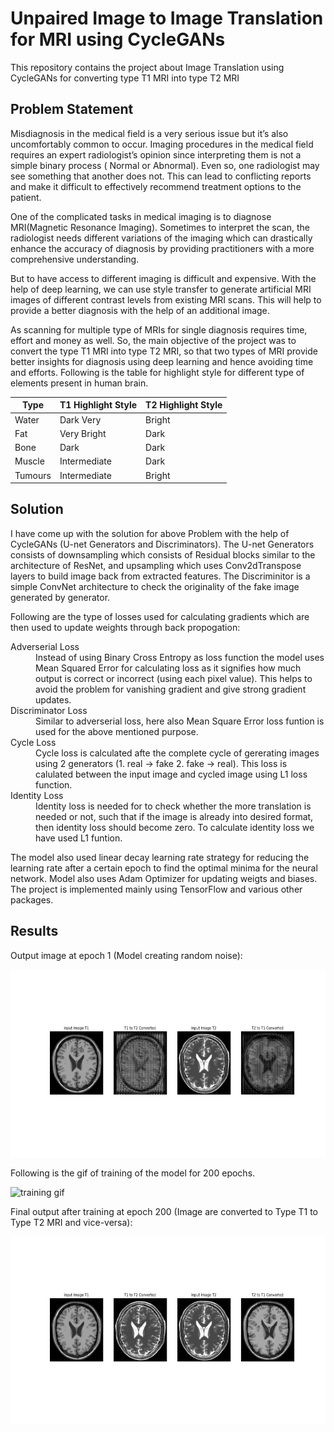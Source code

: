 # Unpaired Image to Image Translation for MRI using CycleGANs
 This repository contains the project about Image Translation using CycleGANs for converting type T1 MRI into type T2 MRI
 
## Problem Statement
 Misdiagnosis in the medical field is a very serious issue but it’s also uncomfortably common to occur. Imaging procedures in the medical field requires an expert radiologist’s opinion  since interpreting them is not a simple binary process ( Normal or Abnormal). Even so, one radiologist may see something that another does not. This can lead to conflicting reports and make it difficult to effectively recommend treatment options to the patient.

One of the complicated tasks in medical imaging is to diagnose MRI(Magnetic Resonance Imaging). Sometimes to interpret the scan, the radiologist needs different variations of the imaging which can drastically enhance the accuracy of diagnosis by providing practitioners with a more comprehensive understanding.

 
But to have access to different imaging is difficult and expensive. With the help of deep learning, we can use style transfer to generate artificial MRI images of different contrast levels from existing MRI scans. This will help to provide a better diagnosis with the help of an additional image.

As scanning for multiple type of MRIs for single diagnosis requires time, effort and money as well. So, the main objective of the project was to convert the type T1 MRI into type T2 MRI, so that two types of MRI provide better insights for diagnosis using deep learning and hence avoiding time and efforts. Following is the table for highlight style for different type of elements present in human brain.

| Type	| T1 Highlight Style	| T2 Highlight Style |
| ---- | ------------------ | ------------------ |
| Water |	Dark	Very | Bright |
| Fat	| Very Bright	| Dark |
| Bone |	Dark |	Dark |
| Muscle |	Intermediate |	Dark |
| Tumours |	Intermediate |	Bright |

## Solution
 I have come up with the solution for above Problem with the help of CycleGANs (U-net Generators and Discriminators). The U-net Generators consists of downsampling which consists of Residual blocks similar to the architecture of ResNet, and upsampling which uses Conv2dTranspose layers to build image back from extracted features. 
 The Discriminitor is a simple ConvNet architecture to check the originality of the fake image generated by generator. 
 
Following are the type of losses used for calculating gradients which are then used to update weights through back propogation:

<dl>
 <dt> Adverserial Loss </dt>
  <dd> Instead of using Binary Cross Entropy as loss function the model uses Mean Squared Error for calculating loss as it signifies how much output is correct or incorrect (using each pixel value). This helps to avoid the problem for vanishing gradient and give strong gradient updates. </dd>
 <dt> Discriminator Loss </dt>
  <dd> Similar to adverserial loss, here also Mean Square Error loss funtion is used for the above mentioned purpose. </dd>
 <dt> Cycle Loss </dt>
  <dd> Cycle loss is calculated afte the complete cycle of gererating images using 2 generators (1. real -> fake 2. fake -> real). This loss is calulated between the input image and cycled image using L1 loss function.  </dd>
 <dt> Identity Loss </dt>
  <dd> Identity loss is needed for to check whether the more translation is needed or not, such that if the image is already into desired format, then identity loss should become zero. To calculate identity loss we have used L1 funtion. </dd>
</dl>
 
The model also used linear decay learning rate strategy for reducing the learning rate after a certain epoch to find the optimal minima for the neural network. Model also uses Adam Optimizer for updating weigts and biases. The project is implemented mainly using TensorFlow and various other packages.

## Results
 Output image at epoch 1 (Model creating random noise):
 
 <img src="https://github.com/rajrathi/image2imageBrainMRI/blob/main/image_at_epoch_001.png" alt="training gif" height="300"/>
 
 Following is the gif of training of the model for 200 epochs.

<img src="https://github.com/rajrathi/image2imageBrainMRI/blob/main/cyclegan.gif" alt="training gif" height="300"/>

Final output after training at epoch 200 (Image are converted to Type T1 to Type T2 MRI and vice-versa):

<img src="https://github.com/rajrathi/image2imageBrainMRI/blob/main/image_at_epoch_200.png" alt="training gif" height="300"/>


 
 
 
